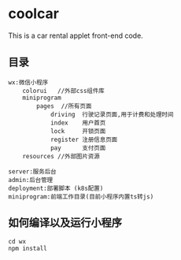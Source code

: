# coolcar
This is a car rental applet front-end code.


## 目录
    wx:微信小程序
        colorui   //外部css组件库
        miniprogram
            pages  //所有页面
                driving  行驶记录页面,用于计费和处理时间
                index    用户首页
                lock     开锁页面
                register 注册信息页面
                pay      支付页面
        resources //外部图片资源

    server:服务后台
    admin:后台管理
    deployment:部署脚本 (k8s配置)
    miniprogram:前端工作目录(目前小程序内置ts转js)

## 如何编译以及运行小程序
    cd wx
    npm install